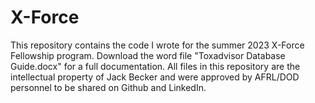 # X-Force
This repository contains the code I wrote for the summer 2023 X-Force Fellowship program. Download the word file "Toxadvisor Database Guide.docx" for a full documentation. All files in this repository are the intellectual property of Jack Becker and were approved by AFRL/DOD personnel to be shared on Github and LinkedIn. 
